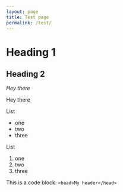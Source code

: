 ```yaml
---
layout: page
title: Test page
permalink: /test/
---
```


# Heading 1

## Heading 2

*Hey there*

Hey there

List
- one
- two
- three

List
1. one
2. two
3. three


This is a code block:
`<head>My header</head>`